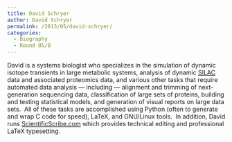 ```yaml
---
title: David Schryer
author: David Schryer
permalink: /2013/05/david-schryer/
categories:
  - Biography
  - Round 05/0
---
```

David is a systems biologist who specializes in the simulation of dynamic isotope transients in large metabolic systems, analysis of dynamic [SILAC][1] data and associated proteomics data, and various other tasks that require automated data analysis &#8212; including &#8212; alignment and trimming of next-generation sequencing data, classification of large sets of proteins, building and testing statistical models, and generation of visual reports on large data sets.  All of these tasks are accomplished using Python (often to generate and wrap C code for speed), LaTeX, and GNU/Linux tools.  In addition, David runs [ScientificScribe.com][2] which provides technical editing and professional LaTeX typesetting.

 [1]: http://en.wikipedia.org/wiki/Stable_isotope_labeling_by_amino_acids_in_cell_culture
 [2]: http://www.scientificscribe.com
